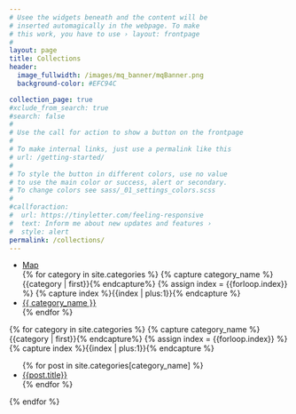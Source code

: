 ```yaml
---
# Usee the widgets beneath and the content will be
# inserted automagically in the webpage. To make
# this work, you have to use › layout: frontpage
#
layout: page
title: Collections
header:
  image_fullwidth: /images/mq_banner/mqBanner.png
  background-color: #EFC94C

collection_page: true
#xclude_from_search: true
#search: false
#
# Use the call for action to show a button on the frontpage
#
# To make internal links, just use a permalink like this
# url: /getting-started/
#
# To style the button in different colors, use no value
# to use the main color or success, alert or secondary.
# To change colors see sass/_01_settings_colors.scss
#
#callforaction:
#  url: https://tinyletter.com/feeling-responsive
#  text: Inform me about new updates and features ›
#  style: alert
permalink: /collections/
---
```

<ul class="tabs" data-tabs id="category-tabs">
 <li class="tabs-title is-active"><a data-tabs-target="#panel1" href="#panel1" aria-selected="true">Map</a></li>
 {% for category in site.categories %}
 {% capture category_name %}{{category | first}}{% endcapture%}
 {% assign index = {{forloop.index}} %}
 {% capture index %}{{index | plus:1}}{% endcapture %}
  <li class="tabs-title ">
    <a data-tabs-target="panel{{index}}" href="#panel{{index}}"> {{ category_name }} </a>
  </li>
 {% endfor %}
</ul>
<div class="tabs-content" data-tabs-content="category-tabs">

  <div class="tabs-panel is-active" id="panel1">
    <div id="home_page_map"></div>
  </div>
{% for category in site.categories %}
 {% capture category_name %}{{category | first}}{% endcapture%}
 {% assign index = {{forloop.index}} %}
 {% capture index %}{{index | plus:1}}{% endcapture %}

  <div class="tabs-panel"  id="panel{{index}}">
  <!-- <img style="width:100%" src="/images/collection{{forloop.index}}.jpg"/> -->
  <ul>
	 {% for post in site.categories[category_name] %}
    <article class="archive-item">
      <li><a href="{{ post.url }}">{{post.title}}</a></li>
    </article>
  {% endfor %}
  </ul>    
</div>
{% endfor %}
</div>
